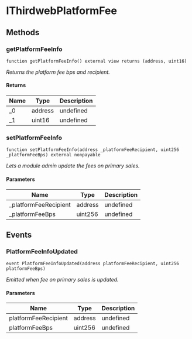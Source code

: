 # IThirdwebPlatformFee









## Methods

### getPlatformFeeInfo

```solidity
function getPlatformFeeInfo() external view returns (address, uint16)
```



*Returns the platform fee bps and recipient.*


#### Returns

| Name | Type | Description |
|---|---|---|
| _0 | address | undefined
| _1 | uint16 | undefined

### setPlatformFeeInfo

```solidity
function setPlatformFeeInfo(address _platformFeeRecipient, uint256 _platformFeeBps) external nonpayable
```



*Lets a module admin update the fees on primary sales.*

#### Parameters

| Name | Type | Description |
|---|---|---|
| _platformFeeRecipient | address | undefined
| _platformFeeBps | uint256 | undefined



## Events

### PlatformFeeInfoUpdated

```solidity
event PlatformFeeInfoUpdated(address platformFeeRecipient, uint256 platformFeeBps)
```



*Emitted when fee on primary sales is updated.*

#### Parameters

| Name | Type | Description |
|---|---|---|
| platformFeeRecipient  | address | undefined |
| platformFeeBps  | uint256 | undefined |




